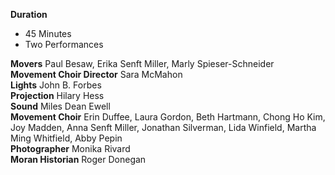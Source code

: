 **Duration**   

- 45 Minutes 
- Two Performances

**Movers** Paul Besaw, Erika Senft Miller, Marly Spieser-Schneider  
**Movement Choir Director** Sara McMahon  
**Lights** John B. Forbes  
**Projection** Hilary Hess  
**Sound** Miles Dean Ewell  
**Movement Choir** Erin Duffee, Laura Gordon, Beth Hartmann, Chong Ho Kim, Joy Madden, Anna Senft Miller, Jonathan Silverman, Lida Winfield, Martha Ming Whitfield, Abby Pepin  
**Photographer** Monika Rivard  
**Moran Historian** Roger Donegan
